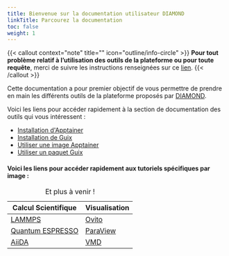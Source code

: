 ```yaml
---
title: Bienvenue sur la documentation utilisateur DIAMOND
linkTitle: Parcourez la documentation
toc: false
weight: 1
---
```


{{< callout context="note" title="" icon="outline/info-circle" >}}
**Pour tout problème relatif à l’utilisation des outils de la plateforme ou pour toute requête**, merci de suivre les instructions renseignées sur ce [lien](/documentation/use/ask-help/).
{{< /callout >}}

Cette documentation a pour premier objectif de vous permettre de prendre en main les différents outils de la plateforme proposés par [DIAMOND](/about/diamond/).

Voici les liens pour accéder rapidement à la section de documentation des outils qui vous intéressent :

* [Installation d'Apptainer](/documentation/install/install-apptainer/)
* [Installation de Guix](/documentation/install/install-guix/)
* [Utiliser une image Apptainer](/documentation/use/apptainer-image/)
* [Utiliser un paquet Guix](/documentation/use/guix-package/)

#### Voici les liens pour accéder rapidement aux tutoriels spécifiques par image :

<table>
    <caption>
        Et plus à venir !
    </caption>
    <thead>
        <tr>
            <th class="table-cell-left" scope="col">Calcul Scientifique</th>
            <th scope="col">Visualisation</th>
        </tr>
    </thead>
    <tbody>
        <tr>
            <td class="table-cell-left"><a href="/documentation/by-container/lammps/"><i class="icon-lammps"></i>LAMMPS</a></td>
            <td><a href="/documentation/by-container/ovito/"><i class="icon-ovito"></i>Ovito</a></td>
        </tr>
        <tr>
            <td class="table-cell-left"><a href="/documentation/by-container/quantum-espresso/"><i class="icon-quantum-espresso"></i>Quantum ESPRESSO</a></td>
            <td><a href="/documentation/by-container/paraview/"><i class="icon-paraview"></i>ParaView</a></td>
        </tr>
        <tr>
            <td class="table-cell-left"><a href="/documentation/by-container/aiida/"><i class="icon-aiida"></i>AiiDA</td>
            <td><a href="/documentation/by-container/vmd/"><i class="icon-vmd"></i>VMD</a></td>
        </tr>
    </tbody>
</table>